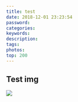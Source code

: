 ```yaml
---
title: test
date: 2018-12-01 23:23:54
password:
categories:
keywords:
description:
tags:
photos:
top: 200
---
```


## Test img

![](https://lh3.googleusercontent.com/-VPDqho2407A/XAKmfVASQ0I/AAAAAAAAABU/2pu3umwkkWECL3U-nXyc8dMGU6JCJmXBACHMYCw/I/15436775553791.jpg)

